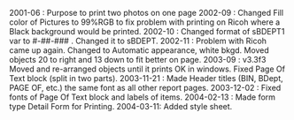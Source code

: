 2001-06 : Purpose to print two photos on one page2002-09 : Changed Fill color of Pictures to 99%RGB to fix problem with printing on Ricoh where a Black background would be printed.2002-10 : Changed format of sBDEPT1 var to #-##-### . Changed it to sBDEPT.2002-11 : Problem with Ricoh came up again. Changed to Automatic appearance, white bkgd. Moved objects 20 to right and  13 down to fit better on page.2003-09 :  v3.3f3 Moved and re-arranged objects until it prints OK in windows. Fixed Page Of Text block (split in two parts).2003-11-21 : Made Header titles (BIN, BDept, PAGE OF, etc.) the same font as all other report pages.2003-12-02 : Fixed fonts of Page Of Text block and labels of items.2004-02-13 : Made form type Detail Form for Printing.2004-03-11: Added style sheet.